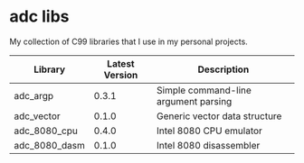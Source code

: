 adc libs
========================

My collection of C99 libraries that I use in my personal projects.

| Library       | Latest Version | Description                          |
|---------------|----------------|--------------------------------------|
| adc_argp      | 0.3.1          | Simple command-line argument parsing |
| adc_vector    | 0.1.0          | Generic vector data structure        |
| adc_8080_cpu  | 0.4.0          | Intel 8080 CPU emulator              |
| adc_8080_dasm | 0.1.0          | Intel 8080 disassembler              |
